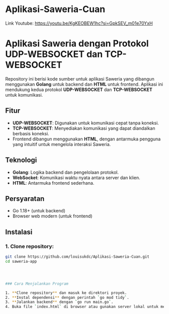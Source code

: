 # Aplikasi-Saweria-Cuan
Link Youtube: https://youtu.be/KgKEOBEW1hc?si=GpkSEV_m01e70YxH

# Aplikasi Saweria dengan Protokol UDP-WEBSOCKET dan TCP-WEBSOCKET

Repository ini berisi kode sumber untuk aplikasi Saweria yang dibangun menggunakan **Golang** untuk backend dan **HTML** untuk frontend. Aplikasi ini mendukung kedua protokol **UDP-WEBSOCKET** dan **TCP-WEBSOCKET** untuk komunikasi.

## Fitur
- **UDP-WEBSOCKET**: Digunakan untuk komunikasi cepat tanpa koneksi.
- **TCP-WEBSOCKET**: Menyediakan komunikasi yang dapat diandalkan berbasis koneksi.
- Frontend dibangun menggunakan **HTML**, dengan antarmuka pengguna yang intuitif untuk mengelola interaksi Saweria.

## Teknologi
- **Golang**: Logika backend dan pengelolaan protokol.
- **WebSocket**: Komunikasi waktu nyata antara server dan klien.
- **HTML**: Antarmuka frontend sederhana.

## Persyaratan
- Go 1.18+ (untuk backend)
- Browser web modern (untuk frontend)

## Instalasi

### 1. Clone repository:
```bash
git clone https://github.com/louisukdc/Aplikasi-Saweria-Cuan.git
cd saweria-app




### Cara Menjalankan Program

1. **Clone repository** dan masuk ke direktori proyek.
2. **Instal dependensi** dengan perintah `go mod tidy`.
3. **Jalankan backend** dengan `go run main.go`.
4. Buka file `index.html` di browser atau gunakan server lokal untuk meng-host.


